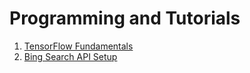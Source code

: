 # Programming and Tutorials

1. [TensorFlow Fundamentals](tensorFlowFundamentals)
2. [Bing Search API Setup](bingSearchAPISetup)
